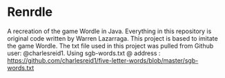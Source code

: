 # Renrdle
A recreation of the game Wordle in Java. 
Everything in this repository is original code written by Warren Lazarraga.
This project is based to imitate the game Wordle.
The txt file used in this project was pulled from Github user: @charlesreid1. Using sgb-words.txt
@ address : https://github.com/charlesreid1/five-letter-words/blob/master/sgb-words.txt
